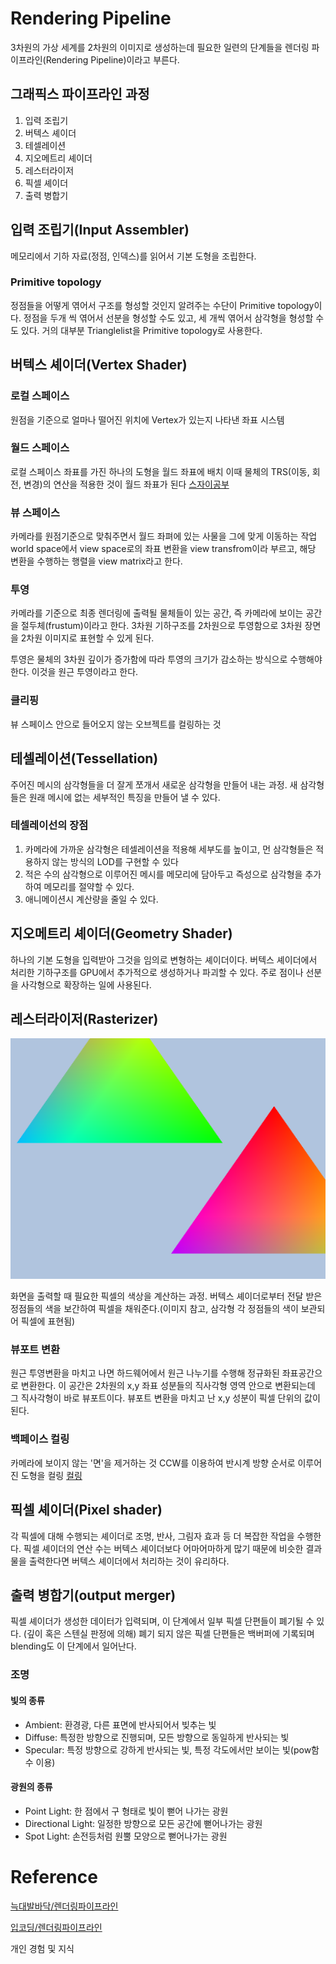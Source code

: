 # Rendering Pipeline

3차원의 가상 세계를 2차원의 이미지로 생성하는데 필요한 일련의 단계들을 렌더링 파이프라인(Rendering Pipeline)이라고 부른다.

## 그래픽스 파이프라인 과정

1. 입력 조립기
1. 버텍스 셰이더
1. 테셀레이션
1. 지오메트리 셰이더
1. 레스터라이저
1. 픽셀 셰이더
1. 출력 병합기

## 입력 조립기(Input Assembler)

메모리에서 기하 자료(정점, 인덱스)를 읽어서 기본 도형을 조립한다.

### Primitive topology

정점들을 어떻게 엮어서 구조를 형성할 것인지 알려주는 수단이 Primitive topology이다. 정점을 두개 씩 엮어서 선분을 형성할 수도 있고, 세 개씩 엮어서 삼각형을 형성할 수도 있다. 거의 대부분 Trianglelist을 Primitive topology로 사용한다.

## 버텍스 셰이더(Vertex Shader)

### 로컬 스페이스

원점을 기준으로 얼마나 떨어진 위치에 Vertex가 있는지 나타낸 좌표 시스템

### 월드 스페이스

로컬 스페이스 좌표를 가진 하나의 도형을 월드 좌표에 배치
이때 물체의 TRS(이동, 회전, 변경)의 연산을 적용한 것이 월드 좌표가 된다
[스자이공부](./SRTRP.md)

### 뷰 스페이스

카메라를 원점기준으로 맞춰주면서 월드 좌펴에 있는 사물을 그에 맞게 이동하는 작업 world space에서 view space로의 좌표 변환을 view transfrom이라 부르고, 해당 변환을 수행하는 행렬을 view matrix라고 한다.

### 투영

카메라를 기준으로 최종 렌더링에 출력될 물체들이 있는 공간, 즉 카메라에 보이는 공간을 절두체(frustum)이라고 한다. 3차원 기하구조를 2차원으로 투영함으로 3차원 장면을 2차원 이미지로 표현할 수 있게 된다.

투영은 물체의 3차원 깊이가 증가함에 따라 투영의 크기가 감소하는 방식으로 수행해야 한다. 이것을 원근 투영이라고 한다.

### 클리핑

뷰 스페이스 안으로 들어오지 않는 오브젝트를 컬링하는 것

## 테셀레이션(Tessellation)

주어진 메시의 삼각형들을 더 잘게 쪼개서 새로운 삼각형을 만들어 내는 과정. 새 삼각형들은 원래 메시에 없는 세부적인 특징을 만들어 낼 수 있다.

### 테셀레이선의 장점

1. 카메라에 가까운 삼각형은 테셀레이션을 적용해 세부도를 높이고, 먼 삼각형들은 적용하지 않는 방식의 LOD를 구현할 수 있다
1. 적은 수의 삼각형으로 이루어진 메시를 메모리에 담아두고 즉성으로 삼각형을 추가하여 메모리를 절약할 수 있다.
1. 애니메이션시 계산량을 줄일 수 있다.

## 지오메트리 셰이더(Geometry Shader)

하나의 기본 도형을 입력받아 그것을 임의로 변형하는 셰이더이다. 버텍스 셰이더에서 처리한 기하구조를 GPU에서 추가적으로 생성하거나 파괴할 수 있다. 주로 점이나 선분을 사각형으로 확장하는 일에 사용된다.

## 레스터라이저(Rasterizer)

![보간된 버텍스](./img/rasterizer.PNG)

화면을 출력할 때 필요한 픽셀의 색상을 계산하는 과정. 버텍스 셰이더로부터 전달 받은 정점들의 색을 보간하여 픽셀을 채워준다.(이미지 참고, 삼각형 각 정점들의 색이 보관되어 픽셀에 표현됨)

### 뷰포트 변환

원근 투영변환을 마치고 나면 하드웨어에서 원근 나누기를 수행해 정규화된 좌표공간으로 변환한다. 이 공간은 2차원의 x,y 좌표 성분들의 직사각형 영역 안으로 변환되는데 그 직사각형이 바로 뷰포트이다. 뷰포트 변환을 마치고 난 x,y 성분이 픽셀 단위의 값이 된다.

### 백페이스 컬링

카메라에 보이지 않는 '면'을 제거하는 것
CCW를 이용하여 반시계 방향 순서로 이루어진 도형을 컬링
[컬링](./Culling.md)

## 픽셀 셰이더(Pixel shader)

각 픽셀에 대해 수행되는 셰이더로 조명, 반사, 그림자 효과 등 더 복잡한 작업을 수행한다. 픽셀 셰이더의 연산 수는 버텍스 셰이더보다 어마어마하게 많기 때문에 비슷한 결과물을 출력한다면 버텍스 셰이더에서 처리하는 것이 유리하다.

## 출력 병합기(output merger)

픽셀 셰이더가 생성한 데이터가 입력되며, 이 단계에서 일부 픽셀 단편들이 폐기될 수 있다. (깊이 혹은 스텐실 판정에 의해) 폐기 되지 않은 픽셀 단편들은 백버퍼에 기록되며 blending도 이 단계에서 일어난다.



### 조명

#### 빛의 종류

- Ambient: 환경광, 다른 표면에 반사되어서 빚추는 빛
- Diffuse: 특정한 방향으로 진행되며, 모든 방향으로 동일하게 반사되는 빛
- Specular: 특정 방향으로 강하게 반사되는 빛, 특정 각도에서만 보이는 빛(pow함수 이용)

#### 광원의 종류

- Point Light: 한 점에서 구 형태로 빛이 뻗어 나가는 광원
- Directional Light: 일정한 방향으로 모든 공간에 뻗어나가는 광원
- Spot Light: 손전등처럼 원뿔 모양으로 뻗어나가는 광원

# Reference

[늑대발바닥/렌더링파이프라인](https://m.blog.naver.com/winterwolfs/10171439609)

[입코딩/렌더링파이프라인](https://lipcoder.tistory.com/112)

개인 경험 및 지식
